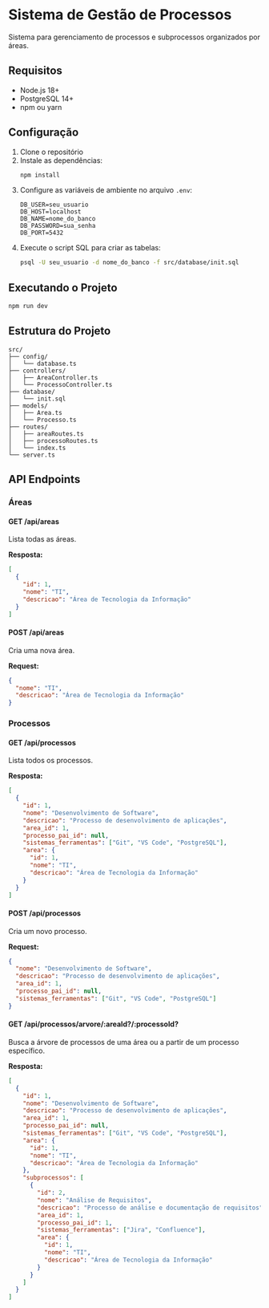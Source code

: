 # Sistema de Gestão de Processos

Sistema para gerenciamento de processos e subprocessos organizados por áreas.

## Requisitos

- Node.js 18+
- PostgreSQL 14+
- npm ou yarn

## Configuração

1. Clone o repositório
2. Instale as dependências:
   ```bash
   npm install
   ```
3. Configure as variáveis de ambiente no arquivo `.env`:
   ```
   DB_USER=seu_usuario
   DB_HOST=localhost
   DB_NAME=nome_do_banco
   DB_PASSWORD=sua_senha
   DB_PORT=5432
   ```
4. Execute o script SQL para criar as tabelas:
   ```bash
   psql -U seu_usuario -d nome_do_banco -f src/database/init.sql
   ```

## Executando o Projeto

```bash
npm run dev
```

## Estrutura do Projeto

```
src/
├── config/
│   └── database.ts
├── controllers/
│   ├── AreaController.ts
│   └── ProcessoController.ts
├── database/
│   └── init.sql
├── models/
│   ├── Area.ts
│   └── Processo.ts
├── routes/
│   ├── areaRoutes.ts
│   ├── processoRoutes.ts
│   └── index.ts
└── server.ts
```

## API Endpoints

### Áreas

#### GET /api/areas
Lista todas as áreas.

**Resposta:**
```json
[
  {
    "id": 1,
    "nome": "TI",
    "descricao": "Área de Tecnologia da Informação"
  }
]
```

#### POST /api/areas
Cria uma nova área.

**Request:**
```json
{
  "nome": "TI",
  "descricao": "Área de Tecnologia da Informação"
}
```

### Processos

#### GET /api/processos
Lista todos os processos.

**Resposta:**
```json
[
  {
    "id": 1,
    "nome": "Desenvolvimento de Software",
    "descricao": "Processo de desenvolvimento de aplicações",
    "area_id": 1,
    "processo_pai_id": null,
    "sistemas_ferramentas": ["Git", "VS Code", "PostgreSQL"],
    "area": {
      "id": 1,
      "nome": "TI",
      "descricao": "Área de Tecnologia da Informação"
    }
  }
]
```

#### POST /api/processos
Cria um novo processo.

**Request:**
```json
{
  "nome": "Desenvolvimento de Software",
  "descricao": "Processo de desenvolvimento de aplicações",
  "area_id": 1,
  "processo_pai_id": null,
  "sistemas_ferramentas": ["Git", "VS Code", "PostgreSQL"]
}
```

#### GET /api/processos/arvore/:areaId?/:processoId?
Busca a árvore de processos de uma área ou a partir de um processo específico.

**Resposta:**
```json
[
  {
    "id": 1,
    "nome": "Desenvolvimento de Software",
    "descricao": "Processo de desenvolvimento de aplicações",
    "area_id": 1,
    "processo_pai_id": null,
    "sistemas_ferramentas": ["Git", "VS Code", "PostgreSQL"],
    "area": {
      "id": 1,
      "nome": "TI",
      "descricao": "Área de Tecnologia da Informação"
    },
    "subprocessos": [
      {
        "id": 2,
        "nome": "Análise de Requisitos",
        "descricao": "Processo de análise e documentação de requisitos",
        "area_id": 1,
        "processo_pai_id": 1,
        "sistemas_ferramentas": ["Jira", "Confluence"],
        "area": {
          "id": 1,
          "nome": "TI",
          "descricao": "Área de Tecnologia da Informação"
        }
      }
    ]
  }
]
```